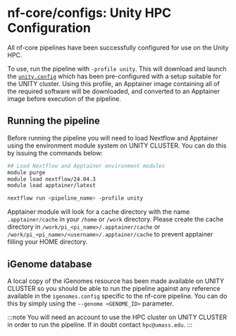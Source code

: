 # nf-core/configs: Unity HPC Configuration

All nf-core pipelines have been successfully configured for use on the Unity HPC.

To use, run the pipeline with `-profile unity`. This will download and launch the [`unity.config`](../conf/unity.config) which has been pre-configured with a setup suitable for the UNITY cluster. Using this profile, an Apptainer image containing all of the required software will be downloaded, and converted to an Apptainer image before execution of the pipeline.

## Running the pipeline

Before running the pipeline you will need to load Nextflow and Apptainer using the environment module system on UNITY CLUSTER. You can do this by issuing the commands below:

```bash
## Load Nextflow and Apptainer environment modules
module purge
module load nextflow/24.04.3
module load apptainer/latest

nextflow run <pipeline_name> -profile unity
```

Apptainer module will look for a cache directory with the name `.apptainer/cache` in your `/home` or `/work` directory. Please create the cache directory in `/work/pi_<pi_name>/.apptainer/cache` or `/work/pi_<pi_name>/<username>/.apptainer/cache` to prevent apptainer filling your HOME directory.

## iGenome database

A local copy of the iGenomes resource has been made available on UNITY CLUSTER so you should be able to run the pipeline against any reference available in the `igenomes.config` specific to the nf-core pipeline.
You can do this by simply using the `--genome <GENOME_ID>` parameter.

:::note
You will need an account to use the HPC cluster on UNITY CLUSTER in order to run the pipeline. If in doubt contact `hpc@umass.edu`.
:::
